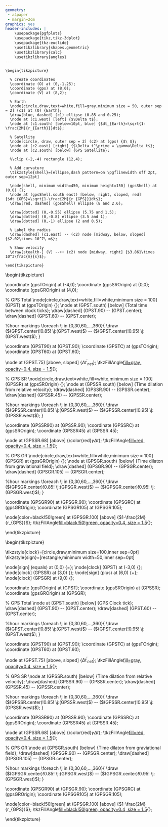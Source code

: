 ```yaml
---
geometry:
 - a4paper
 - margin=2cm
graphics: yes
header-includes: |
    \usepackage{pgfplots}
    \usepackage{tikz,tikz-3dplot} 
    \usepackage{tkz-euclide}
    \usetikzlibrary{shapes.geometric}
    \usetikzlibrary{calc}
    \usetikzlibrary{angles}
---
```


```TeX
\begin{tikzpicture}

  % create coordinates
  \coordinate (O) at (0,-1.25);
  \coordinate (gps) at (8,0);
  \coordinate (V) at (8,2);

  % Earth
  \node[circle,draw,text=white,fill=gray,minimum size = 50, outer sep = 2] (c1) at (O) {Earth};
  \draw[blue, dashed] (c1) ellipse (0.85 and 0.25);
  \node at (c1.west) [left] {$\Delta t$};
  \node at (c1.south) [below=10pt, blue] {$dt_{Earth}=\sqrt{1-\frac{2M}{r_{Earth}}}dt$};

  % Satellite
  \node[circle, draw, outer sep = 2] (c2) at (gps) {$\ $};
  \node at (c2.east) [right] {$\Delta t^\prime = \gamma\Delta t$};
  \node at (c2.south) [below] {GPS Satellite};

  %\clip (-2,-4) rectangle (12,4);

  % Add curvature
  \tikzstyle{shell}=[ellipse,dash pattern=on \pgflinewidth off 2pt, outer sep=12pt]

  \node[shell, minimum width=450, minimum height=150] (gpsShell) at (0,0) {};
  \node at (gpsShell.south east) [below, right, sloped, red] {$dt_{GPS}=\sqrt{1-\frac{2M}{r_{GPS}}}dt$};
  \draw[red, dashed] (gpsShell) ellipse (8 and 2.6);

  \draw[dotted] (0,-0.55) ellipse (5.75 and 1.5);
  \draw[dotted] (0,-0.8) ellipse (3.5 and 1);
  \draw[dotted] (0,-1) ellipse (2 and 0.5);

  % Label the radius
  \draw[dashed] (c1.east) -- (c2) node [midway, below, sloped] {$2.02\times 10^7\ m$};

  % Show velocity
  \draw[stealth-] (V) --++ (c2) node [midway, right] {$3.861\times 10^3\frac{m}{s}$};

\end{tikzpicture}
```

\begin{tikzpicture}

  \coordinate (gpsTOrigin) at (-4,0);
  \coordinate (gpsSROrigin) at (0,0);
  \coordinate (gpsGROrigin) at (4,0);

  % GPS Total
  \node[circle,draw,text=white,fill=white,minimum size = 100] (GPST) at (gpsTOrigin) {};
  \node at (GPST.south) [below] {Total time between clock ticks};
  \draw[dashed] (GPST.90) -- (GPST.center);
  \draw[dashed] (GPST.60) -- (GPST.center);

  %hour markings
  \foreach \j in {0,30,60,...,360}{
    \draw ($(GPST.center)!0.85! \j:(GPST.west)$) -- ($(GPST.center)!0.95! \j:(GPST.west)$);
  }

  \coordinate (GPST90) at (GPST.90);
  \coordinate (GPSTC) at (gpsTOrigin);
  \coordinate (GPST60) at (GPST.60);

  \node at (GPST.75) [above, sloped] {${\Delta t^\prime}_{net}$};
  \tkzFillAngle[fill=gray, opacity=0.4, size = 1.5](GPST60,GPSTC,GPST90){};

  % GPS SR
  \node[circle,draw,text=white,fill=white,minimum size = 100] (GPSSR) at (gpsSROrigin) {};
  \node at (GPSSR.south) [below] {Time dilation from relative velocity};
  \draw[dashed] (GPSSR.90) -- (GPSSR.center);
  \draw[dashed] (GPSSR.45) -- (GPSSR.center);

  %hour markings
  \foreach \j in {0,30,60,...,360}{
    \draw ($(GPSSR.center)!0.85! \j:(GPSSR.west)$) -- ($(GPSSR.center)!0.95! \j:(GPSSR.west)$);
  }

  \coordinate (GPSSR90) at (GPSSR.90);
  \coordinate (GPSSRC) at (gpsSROrigin);
  \coordinate (GPSSR45) at (GPSSR.45);

  \node at (GPSSR.68) [above] {\color{red}$\gamma\Delta t$};
  \tkzFillAngle[fill=red, opacity=0.4, size = 1.5](GPSSR45,GPSSRC,GPSSR90){};

  % GPS GR
  \node[circle,draw,text=white,fill=white,minimum size = 100] (GPSGR) at (gpsGROrigin) {};
  \node at (GPSGR.south) [below] {Time dilaton from graviational field};
  \draw[dashed] (GPSGR.90) -- (GPSGR.center);
  \draw[dashed] (GPSGR.105) -- (GPSGR.center);

  %hour markings
  \foreach \j in {0,30,60,...,360}{
    \draw ($(GPSGR.center)!0.85! \j:(GPSGR.west)$) -- ($(GPSGR.center)!0.95! \j:(GPSGR.west)$);
  }

  \coordinate (GPSGR90) at (GPSGR.90);
  \coordinate (GPSGRC) at (gpsGROrigin);
  \coordinate (GPSGR105) at (GPSGR.105);

  \node[color=black!50!green] at (GPSGR.100) [above] {$1-\frac{2M}{r_{GPS}}$};
  \tkzFillAngle[fill=black!50!green, opacity=0.4, size = 1.5](GPSGR90,GPSGRC,GPSGR105){};

\end{tikzpicture}


\begin{tikzpicture}

  \tikzstyle{clock}=[circle,draw,minimum size=100,inner sep=0pt]
  \tikzstyle{sign}=[rectangle,minimum width=50,inner sep=0pt]

  \node[sign]  (equals) at (0,0)                     {=};
  \node[clock] (GPST)   at (-3,0)   {};
  \node[clock] (GPSSR)  at (3,0)  {};
  \node[sign]  (plus)   at (6,0)   {+};
  \node[clock] (GPSGR)  at (9,0)    {};

  \coordinate (gpsTOrigin) at (GPST);
  \coordinate (gpsSROrigin) at (GPSSR);
  \coordinate (gpsGROrigin) at (GPSGR);

  % GPS Total
  \node at (GPST.south) [below] {GPS Clock tick};
  \draw[dashed] (GPST.90) -- (GPST.center);
  \draw[dashed] (GPST.60) -- (GPST.center);

  %hour markings
  \foreach \j in {0,30,60,...,360}{
    \draw ($(GPST.center)!0.85! \j:(GPST.west)$) -- ($(GPST.center)!0.95! \j:(GPST.west)$);
  }

  \coordinate (GPST90) at (GPST.90);
  \coordinate (GPSTC) at (gpsTOrigin);
  \coordinate (GPST60) at (GPST.60);

  \node at (GPST.75) [above, sloped] {${\Delta t^\prime}_{net}$};
  \tkzFillAngle[fill=gray, opacity=0.4, size = 1.5](GPST60,GPSTC,GPST90){};

  % GPS SR
  \node at (GPSSR.south) [below] {Time dilation from relative velocity};
  \draw[dashed] (GPSSR.90) -- (GPSSR.center);
  \draw[dashed] (GPSSR.45) -- (GPSSR.center);

  %hour markings
  \foreach \j in {0,30,60,...,360}{
    \draw ($(GPSSR.center)!0.85! \j:(GPSSR.west)$) -- ($(GPSSR.center)!0.95! \j:(GPSSR.west)$);
  }

  \coordinate (GPSSR90) at (GPSSR.90);
  \coordinate (GPSSRC) at (gpsSROrigin);
  \coordinate (GPSSR45) at (GPSSR.45);

  \node at (GPSSR.68) [above] {\color{red}$\gamma\Delta t$};
  \tkzFillAngle[fill=red, opacity=0.4, size = 1.5](GPSSR45,GPSSRC,GPSSR90){};

  % GPS GR
  \node at (GPSGR.south) [below] {Time dilaton from graviational field};
  \draw[dashed] (GPSGR.90) -- (GPSGR.center);
  \draw[dashed] (GPSGR.105) -- (GPSGR.center);

  %hour markings
  \foreach \j in {0,30,60,...,360}{
    \draw ($(GPSGR.center)!0.85! \j:(GPSGR.west)$) -- ($(GPSGR.center)!0.95! \j:(GPSGR.west)$);
  }

  \coordinate (GPSGR90) at (GPSGR.90);
  \coordinate (GPSGRC) at (gpsGROrigin);
  \coordinate (GPSGR105) at (GPSGR.105);

  \node[color=black!50!green] at (GPSGR.100) [above] {$1-\frac{2M}{r_{GPS}}$};
  \tkzFillAngle[fill=black!50!green, opacity=0.4, size = 1.5](GPSGR90,GPSGRC,GPSGR105){};

\end{tikzpicture}